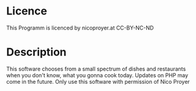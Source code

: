 # Licence
This Programm is licenced by nicoproyer.at CC-BY-NC-ND


# Description

This software chooses from a small spectrum of dishes and restaurants when you don't know, what you gonna cook today.
Updates on PHP may come in the future.
Only use this software with permission of Nico Proyer
